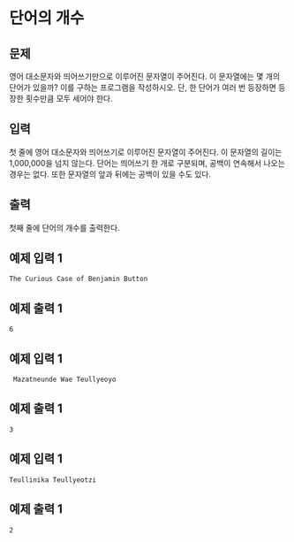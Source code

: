 # 단어의 개수

## 문제
영어 대소문자와 띄어쓰기만으로 이루어진 문자열이 주어진다. 이 문자열에는 몇 개의 단어가 있을까? 이를 구하는 프로그램을 작성하시오. 단, 한 단어가 여러 번 등장하면 등장한 횟수만큼 모두 세어야 한다.

## 입력
첫 줄에 영어 대소문자와 띄어쓰기로 이루어진 문자열이 주어진다. 이 문자열의 길이는 1,000,000을 넘지 않는다. 단어는 띄어쓰기 한 개로 구분되며, 공백이 연속해서 나오는 경우는 없다. 또한 문자열의 앞과 뒤에는 공백이 있을 수도 있다.

## 출력
첫째 줄에 단어의 개수를 출력한다.

## 예제 입력 1
	The Curious Case of Benjamin Button
## 예제 출력 1
	6

## 예제 입력 1
	 Mazatneunde Wae Teullyeoyo
## 예제 출력 1
	3

## 예제 입력 1
	Teullinika Teullyeotzi 
## 예제 출력 1
	2